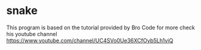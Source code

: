 # snake
This program is based on the tutorial provided by Bro Code 
for more check his youtube channel 
https://www.youtube.com/channel/UC4SVo0Ue36XCfOyb5Lh1viQ
